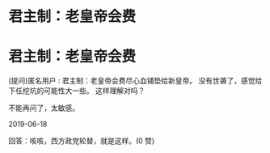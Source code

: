 # 君主制：老皇帝会费

# 君主制：老皇帝会费

(提问)匿名用户 : 君主制：老皇帝会费尽心血铺垫给新皇帝。 没有世袭了，感觉给下任挖坑的可能性大一些。 这样理解对吗？

不能再问了，太敏感。

2019-06-18

回答：咳咳，西方政党轮替，就是这样。(0 赞)